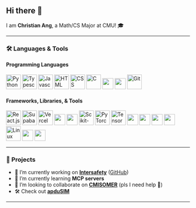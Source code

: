 ## Hi there 👋

I am **Christian Ang**, a Math/CS Major at CMU! 🎓  

---

### 🛠️ Languages & Tools

#### Programming Languages
<p>
  <img src="https://skillicons.dev/icons?i=python" alt="Python" height="40"/>
  <img src="https://skillicons.dev/icons?i=typescript" alt="Typescript" height="40"/>
  <img src="https://skillicons.dev/icons?i=javascript" alt="Javascript" height="40"/>
  <img src="https://skillicons.dev/icons?i=html" alt="HTML" height="40"/>
  <img src="https://skillicons.dev/icons?i=css" alt="CSS" height="40"/>
  <img src="https://skillicons.dev/icons?i=c" alt="C" height="40"/>
  <img src="https://img.shields.io/badge/SML-red?style=for-the-badge&logo=databricks&logoColor=white" height="30"/>
  <img src="https://img.shields.io/badge/Lean-4B8BBE?style=for-the-badge&logo=leanpub&logoColor=white" height="30"/>
  <img src="https://skillicons.dev/icons?i=git" alt="Git" height="40"/>
</p>

#### Frameworks, Libraries, & Tools
<p>
  <img src="https://skillicons.dev/icons?i=react" alt="React.js" height="40"/>
  <img src="https://skillicons.dev/icons?i=supabase" alt="Supabase" height="40"/>
  <img src="https://skillicons.dev/icons?i=vercel" alt="Vercel" height="40"/>
  <img src="https://img.shields.io/badge/Axios-671ddf?style=for-the-badge&logo=axios&logoColor=white" height="30"/>
  <img src="https://img.shields.io/badge/FastAPI-009688?style=for-the-badge&logo=fastapi&logoColor=white" height="30"/>
  <img src="https://skillicons.dev/icons?i=sklearn" alt="Scikit-Learn" height="40"/>
  <img src="https://skillicons.dev/icons?i=pytorch" alt="PyTorch" height="40"/>
  <img src="https://skillicons.dev/icons?i=tensorflow" alt="TensorFlow" height="40"/>
  <img src="https://img.shields.io/badge/ZKLib-000000?style=for-the-badge&logoColor=white" height="30"/>
  <img src="https://img.shields.io/badge/Annoy-7f5af0?style=for-the-badge&logoColor=white" height="30"/>
  <img src="https://img.shields.io/badge/Contrastive%20Learning-0e76a8?style=for-the-badge&logoColor=white" height="30"/>
  <img src="https://img.shields.io/badge/Jenkins-D24939?style=for-the-badge&logo=jenkins&logoColor=white" height="30"/>
  <img src="https://skillicons.dev/icons?i=linux" alt="Linux" height="40"/>
  <img src="https://img.shields.io/badge/MCP%20Servers-3b82f6?style=for-the-badge&logo=serverfault&logoColor=white" height="30"/>
  <img src="https://img.shields.io/badge/Bytecode%20Translations-ff4500?style=for-the-badge&logoColor=white" height="30"/>
</p>

---

### 🚀 Projects

- 🔭 I’m currently working on **[Intersafety](https://intersafety.pro)** ([GitHub](https://github.com/intersafety))  
- 🌱 I’m currently learning **MCP servers**  
- 👯 I’m looking to collaborate on **[CMISOMER](https://cmisomer.net)** (pls I need help 🙏)  
- 🛠️ Check out **[apduSIM](https://github.com/porkboi/apduSIM)**  

---
